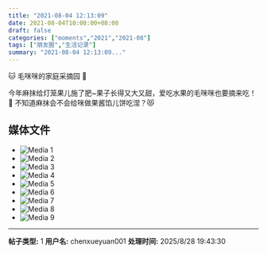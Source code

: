 ```yaml
---
title: "2021-08-04 12:13:09"
date: 2021-08-04T10:00:00+08:00
draft: false
categories: ["moments","2021","2021-08"]
tags: ["朋友圈","生活记录"]
summary: "2021-08-04 12:13:09..."
---
```


🐱 毛咪咪的家庭采摘园 🍒

今年麻抹给灯笼果儿施了肥~果子长得又大又甜，爱吃水果的毛咪咪也要摘来吃！🥰 不知道麻抹会不会给咪做果酱馅儿饼吃涅？😻

## 媒体文件

- ![Media 1](/Moments/photos/2021-08-04/202108041213090.jpg)
- ![Media 2](/Moments/photos/2021-08-04/202108041213091.jpg)
- ![Media 3](/Moments/photos/2021-08-04/202108041213092.jpg)
- ![Media 4](/Moments/photos/2021-08-04/202108041213093.jpg)
- ![Media 5](/Moments/photos/2021-08-04/202108041213094.jpg)
- ![Media 6](/Moments/photos/2021-08-04/202108041213095.jpg)
- ![Media 7](/Moments/photos/2021-08-04/202108041213096.jpg)
- ![Media 8](/Moments/photos/2021-08-04/202108041213097.jpg)
- ![Media 9](/Moments/photos/2021-08-04/202108041213098.jpg)

---

**帖子类型:** 1
**用户名:** chenxueyuan001
**处理时间:** 2025/8/28 19:43:30